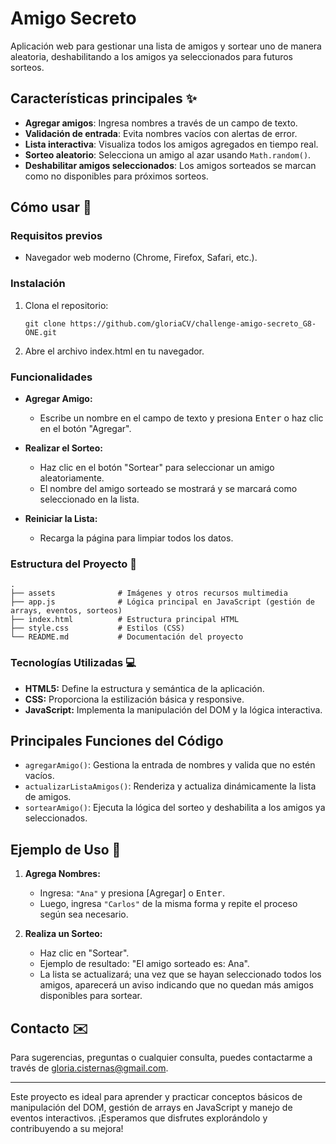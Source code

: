 # Amigo Secreto

Aplicación web para gestionar una lista de amigos y sortear uno de manera aleatoria, deshabilitando a los amigos ya seleccionados para futuros sorteos.



## Características principales ✨
- **Agregar amigos**: Ingresa nombres a través de un campo de texto.
- **Validación de entrada**: Evita nombres vacíos con alertas de error.
- **Lista interactiva**: Visualiza todos los amigos agregados en tiempo real.
- **Sorteo aleatorio**: Selecciona un amigo al azar usando `Math.random()`.
- **Deshabilitar amigos seleccionados**: Los amigos sorteados se marcan como no disponibles para próximos sorteos.

## Cómo usar 🚀

### Requisitos previos
- Navegador web moderno (Chrome, Firefox, Safari, etc.).

### Instalación
1. Clona el repositorio:
   ```
   git clone https://github.com/gloriaCV/challenge-amigo-secreto_G8-ONE.git
   ```
2. Abre el archivo index.html en tu navegador.

### Funcionalidades

- **Agregar Amigo:**
  - Escribe un nombre en el campo de texto y presiona <kbd>Enter</kbd> o haz clic en el botón "Agregar".
  
- **Realizar el Sorteo:**
  - Haz clic en el botón "Sortear" para seleccionar un amigo aleatoriamente.
  - El nombre del amigo sorteado se mostrará y se marcará como seleccionado en la lista.

- **Reiniciar la Lista:**
  - Recarga la página para limpiar todos los datos.

### Estructura del Proyecto 🧩

````plaintext
.
├── assets              # Imágenes y otros recursos multimedia
├── app.js              # Lógica principal en JavaScript (gestión de arrays, eventos, sorteos)
├── index.html          # Estructura principal HTML
├── style.css           # Estilos (CSS)
└── README.md           # Documentación del proyecto
````

### Tecnologías Utilizadas 💻

- **HTML5:** Define la estructura y semántica de la aplicación.
- **CSS:** Proporciona la estilización básica y responsive.
- **JavaScript:** Implementa la manipulación del DOM y la lógica interactiva.

## Principales Funciones del Código

- `agregarAmigo()`: Gestiona la entrada de nombres y valida que no estén vacíos.
- `actualizarListaAmigos()`: Renderiza y actualiza dinámicamente la lista de amigos.
- `sortearAmigo()`: Ejecuta la lógica del sorteo y deshabilita a los amigos ya seleccionados.


## Ejemplo de Uso 📝

1. **Agrega Nombres:**
   - Ingresa: `"Ana"` y presiona [Agregar] o <kbd>Enter</kbd>.
   - Luego, ingresa `"Carlos"` de la misma forma y repite el proceso según sea necesario.

2. **Realiza un Sorteo:**
   - Haz clic en "Sortear".
   - Ejemplo de resultado: "El amigo sorteado es: Ana".
   - La lista se actualizará; una vez que se hayan seleccionado todos los amigos, aparecerá un aviso indicando que no quedan más amigos disponibles para sortear.


## Contacto ✉️

Para sugerencias, preguntas o cualquier consulta, puedes contactarme a través de [gloria.cisternas@gmail.com](mailto:gloria.cisternas@gmail.com).

---

Este proyecto es ideal para aprender y practicar conceptos básicos de manipulación del DOM, gestión de arrays en JavaScript y manejo de eventos interactivos. ¡Esperamos que disfrutes explorándolo y contribuyendo a su mejora!

